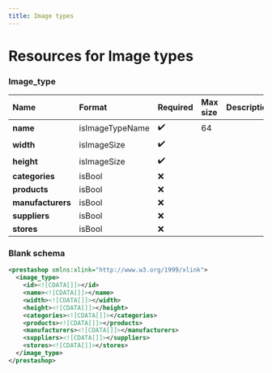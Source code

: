 ```yaml
---
title: Image types
---
```


# Resources for Image types

### Image_type

|       Name        |     Format      | Required | Max size | Description |
| :---------------- | :-------------- | :------- | :------- | :---------- |
| **name**          | isImageTypeName | ✔️       | 64       |             |
| **width**         | isImageSize     | ✔️       |          |             |
| **height**        | isImageSize     | ✔️       |          |             |
| **categories**    | isBool          | ❌        |          |             |
| **products**      | isBool          | ❌        |          |             |
| **manufacturers** | isBool          | ❌        |          |             |
| **suppliers**     | isBool          | ❌        |          |             |
| **stores**        | isBool          | ❌        |          |             |


### Blank schema

```xml
<prestashop xmlns:xlink="http://www.w3.org/1999/xlink">
  <image_type>
    <id><![CDATA[]]></id>
    <name><![CDATA[]]></name>
    <width><![CDATA[]]></width>
    <height><![CDATA[]]></height>
    <categories><![CDATA[]]></categories>
    <products><![CDATA[]]></products>
    <manufacturers><![CDATA[]]></manufacturers>
    <suppliers><![CDATA[]]></suppliers>
    <stores><![CDATA[]]></stores>
  </image_type>
</prestashop>
```

